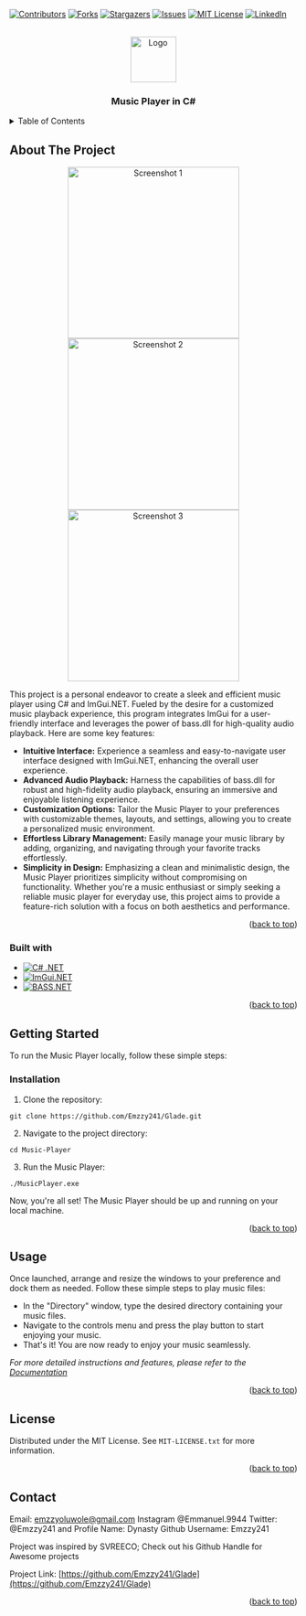 <a name="readme-top"></a>
[![Contributors][contributors-shield]][contributors-url]
[![Forks][forks-shield]][forks-url]
[![Stargazers][stars-shield]][stars-url]
[![Issues][issues-shield]][issues-url]
[![MIT License](https://img.shields.io/github/license/Emzzy241/Music-Player?style=for-the-badge)](https://github.com/Emzzy241/Glade/blob/main/MIT-LICENSE.txt)
[![LinkedIn][linkedin-shield]][linkedin-url]

<br />
<div align="center">
  <a href="https://techstarwebsolutions.com/Icons/MusicPlayer.png">
    <img src="https://techstarwebsolutions.com/Icons/MusicPlayer.png" alt="Logo" width="80" height="80">
  </a>

  <h3 align="center">Music Player in C#</h3>

 
</div>

<details>
  <summary>Table of Contents</summary>
  <ol>
    <li>
      <a href="#about-the-project">About The Project</a>
      <ul>
        <li><a href="#built-with">Built With</a></li>
      </ul>
    </li>
    <li>
      <a href="#getting-started">Getting Started</a>
      <ul>
        <li><a href="#installation">Installation</a></li>
      </ul>
    </li>
    <li><a href="#usage">Usage</a></li>
    <li><a href="#roadmap">Roadmap</a></li>
    <li><a href="#contributing">Contributing</a></li>
    <li><a href="#license">License</a></li>
    <li><a href="#contact">Contact</a></li>
    <li><a href="#acknowledgments">Acknowledgments</a></li>
  </ol>
</details>

## About The Project

<p align="center">
  <img src="https://techstarwebsolutions.com/Screenshots/MusicPlayerScreenshot.png" width="300" alt="Screenshot 1">
  <img src="https://techstarwebsolutions.com/Screenshots/MusicPlayerScreenshot2.png" width="300" alt="Screenshot 2">
  <img src="https://techstarwebsolutions.com/Screenshots/MusicPlayerScreenshot3.png" width="300" alt="Screenshot 3">
</p>

This project is a personal endeavor to create a sleek and efficient music player using C# and ImGui.NET. Fueled by the desire for a customized music playback experience, this program integrates ImGui for a user-friendly interface and leverages the power of bass.dll for high-quality audio playback. Here are some key features:
- **Intuitive Interface:** Experience a seamless and easy-to-navigate user interface designed with ImGui.NET, enhancing the overall user experience.
- **Advanced Audio Playback:** Harness the capabilities of bass.dll for robust and high-fidelity audio playback, ensuring an immersive and enjoyable listening experience.
- **Customization Options:** Tailor the Music Player to your preferences with customizable themes, layouts, and settings, allowing you to create a personalized music environment.
- **Effortless Library Management:** Easily manage your music library by adding, organizing, and navigating through your favorite tracks effortlessly.
- **Simplicity in Design:** Emphasizing a clean and minimalistic design, the Music Player prioritizes simplicity without compromising on functionality.
Whether you're a music enthusiast or simply seeking a reliable music player for everyday use, this project aims to provide a feature-rich solution with a focus on both aesthetics and performance.

<p align="right">(<a href="#readme-top">back to top</a>)</p>


### Built with
- [![C# .NET](https://img.shields.io/badge/C%23%20.NET-blue?style=for-the-badge&logo=c-sharp&logoColor=white)](https://docs.microsoft.com/en-us/dotnet/csharp/)
- [![ImGui.NET](https://img.shields.io/badge/ImGui.NET-lightgrey?style=for-the-badge&logo=imgui&logoColor=white)](https://github.com/mellinoe/ImGui.NET/)
- [![BASS.NET](https://img.shields.io/badge/BASS.NET-1a1a1a?style=for-the-badge&logo=audio&logoColor=white)](http://www.un4seen.com/)
  
<p align="right">(<a href="#readme-top">back to top</a>)</p>

## Getting Started
To run the Music Player locally, follow these simple steps:
### Installation
1. Clone the repository:
```
git clone https://github.com/Emzzy241/Glade.git
```
2. Navigate to the project directory:
```
cd Music-Player
```
3. Run the Music Player:
```
./MusicPlayer.exe
```
Now, you're all set! The Music Player should be up and running on your local machine.

<p align="right">(<a href="#readme-top">back to top</a>)</p>

## Usage

Once launched, arrange and resize the windows to your preference and dock them as needed. Follow these simple steps to play music files:
- In the "Directory" window, type the desired directory containing your music files.
- Navigate to the controls menu and press the play button to start enjoying your music.
- That's it! You are now ready to enjoy your music seamlessly.

_For more detailed instructions and features, please refer to the [Documentation](https://example.com)_

<p align="right">(<a href="#readme-top">back to top</a>)</p>

## License

Distributed under the MIT License. See `MIT-LICENSE.txt` for more information.

<p align="right">(<a href="#readme-top">back to top</a>)</p>

## Contact
Email: emzzyoluwole@gmail.com
Instagram @Emmanuel.9944
Twitter: @Emzzy241 and Profile Name: Dynasty
Github Username: Emzzy241

Project was inspired by SVREECO; Check out his Github Handle for Awesome projects

Project Link: [https://github.com/Emzzy241/Glade](https://github.com/Emzzy241/Glade)

<p align="right">(<a href="#readme-top">back to top</a>)</p>

[contributors-shield]: https://img.shields.io/github/contributors/Emzzy241/Music-Player.svg?style=for-the-badge
[contributors-url]: https://github.com/Emzzy241/Glade/graphs/contributors
[forks-shield]: https://img.shields.io/github/forks/Emzzy241/Music-Player.svg?style=for-the-badge
[forks-url]: https://github.com/Emzzy241/Glade/network/members
[stars-shield]: https://img.shields.io/github/stars/Emzzy241/Music-Player.svg?style=for-the-badge
[stars-url]: https://github.com/Emzzy241/Glade/stargazers
[issues-shield]: https://img.shields.io/github/issues/Emzzy241/Music-Player.svg?style=for-the-badge
[issues-url]: https://github.com/Emzzy241/Glade/issues
[linkedin-shield]: https://img.shields.io/badge/-LinkedIn-black.svg?style=for-the-badge&logo=linkedin&colorB=555
[linkedin-url]: https://linkedin.com/in/TheRealSethV
[product-screenshot]: images/screenshot.png
[Next.js]: https://img.shields.io/badge/next.js-000000?style=for-the-badge&logo=nextdotjs&logoColor=white
[Next-url]: https://nextjs.org/
[React.js]: https://img.shields.io/badge/React-20232A?style=for-the-badge&logo=react&logoColor=61DAFB
[React-url]: https://reactjs.org/
[Vue.js]: https://img.shields.io/badge/Vue.js-35495E?style=for-the-badge&logo=vuedotjs&logoColor=4FC08D
[Vue-url]: https://vuejs.org/
[Angular.io]: https://img.shields.io/badge/Angular-DD0031?style=for-the-badge&logo=angular&logoColor=white
[Angular-url]: https://angular.io/
[Svelte.dev]: https://img.shields.io/badge/Svelte-4A4A55?style=for-the-badge&logo=svelte&logoColor=FF3E00
[Svelte-url]: https://svelte.dev/
[Laravel.com]: https://img.shields.io/badge/Laravel-FF2D20?style=for-the-badge&logo=laravel&logoColor=white
[Laravel-url]: https://laravel.com
[Bootstrap.com]: https://img.shields.io/badge/Bootstrap-563D7C?style=for-the-badge&logo=bootstrap&logoColor=white
[Bootstrap-url]: https://getbootstrap.com
[JQuery.com]: https://img.shields.io/badge/jQuery-0769AD?style=for-the-badge&logo=jquery&logoColor=white
[JQuery-url]: https://jquery.com 
